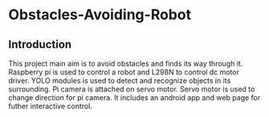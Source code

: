 # Obstacles-Avoiding-Robot

## Introduction
This project main aim is to avoid obstacles and finds its way through it. Raspberry pi is used to control a robot and L298N to control dc motor driver. YOLO modules is used to detect and recognize objects in its surrounding. Pi camera is attached on servo motor. Servo motor is used to change direction for pi camera. It includes an android app and web page for futher interactive control. 
